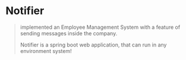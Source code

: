 # Notifier
> implemented an Employee Management System with a feature of sending messages inside the company.
> 
> Notifier is a spring boot web application, that can run in any environment system!